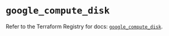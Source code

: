 # `google_compute_disk`

Refer to the Terraform Registry for docs: [`google_compute_disk`](https://registry.terraform.io/providers/hashicorp/google/6.42.0/docs/resources/compute_disk).
